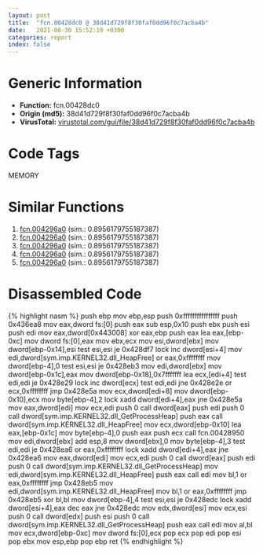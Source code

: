 ```yaml
---
layout: post
title:  "fcn.00428dc0 @ 38d41d729f8f30faf0dd96f0c7acba4b"
date:   2021-08-30 15:52:19 +0300
categories: report
index: false
---
```


# Generic Information
- **Function:** fcn.00428dc0
- **Origin (md5):** 38d41d729f8f30faf0dd96f0c7acba4b
- **VirusTotal:** [virustotal.com/gui/file/38d41d729f8f30faf0dd96f0c7acba4b][virustotal_ref]

# Code Tags
<span class="tag" id="MEMORY">MEMORY</span>


# Similar Functions

1. [fcn.004296a0][similar_1_ref] (sim.: 0.8956179755187387)
2. [fcn.004296a0][similar_2_ref] (sim.: 0.8956179755187387)
3. [fcn.004296a0][similar_3_ref] (sim.: 0.8956179755187387)
4. [fcn.004296a0][similar_4_ref] (sim.: 0.8956179755187387)
5. [fcn.004296a0][similar_5_ref] (sim.: 0.8956179755187387)


# Disassembled Code

{% highlight nasm %}
push ebp
mov ebp,esp
push 0xffffffffffffffff
push 0x436ea8
mov eax,dword fs:[0]
push eax
sub esp,0x10
push ebx
push esi
push edi
mov eax,dword[0x443008]
xor eax,ebp
push eax
lea eax,[ebp-0xc]
mov dword fs:[0],eax
mov ebx,ecx
mov esi,dword[ebx]
mov dword[ebp-0x14],esi
test esi,esi
je 0x428df7
lock inc dword[esi+4]
mov edi,dword[sym.imp.KERNEL32.dll_HeapFree]
or eax,0xffffffff
mov dword[ebp-4],0
test esi,esi
je 0x428eb3
mov edi,dword[ebx]
mov dword[ebp-0x1c],eax
mov dword[ebp-0x18],0x7fffffff
lea ecx,[edi+4]
test edi,edi
je 0x428e29
lock inc dword[ecx]
test edi,edi
jne 0x428e2e
or ecx,0xffffffff
jmp 0x428e5a
mov ecx,dword[edi+8]
mov dword[ebp-0x10],ecx
mov byte[ebp-4],2
lock xadd dword[edi+4],eax
jne 0x428e5a
mov eax,dword[edi]
mov ecx,edi
push 0
call dword[eax]
push edi
push 0
call dword[sym.imp.KERNEL32.dll_GetProcessHeap]
push eax
call dword[sym.imp.KERNEL32.dll_HeapFree]
mov ecx,dword[ebp-0x10]
lea eax,[ebp-0x1c]
mov byte[ebp-4],0
push eax
push ecx
call fcn.00428950
mov edi,dword[ebx]
add esp,8
mov dword[ebx],0
mov byte[ebp-4],3
test edi,edi
je 0x428ea6
or eax,0xffffffff
lock xadd dword[edi+4],eax
jne 0x428ea6
mov eax,dword[edi]
mov ecx,edi
push 0
call dword[eax]
push edi
push 0
call dword[sym.imp.KERNEL32.dll_GetProcessHeap]
mov edi,dword[sym.imp.KERNEL32.dll_HeapFree]
push eax
call edi
mov bl,1
or eax,0xffffffff
jmp 0x428eb5
mov edi,dword[sym.imp.KERNEL32.dll_HeapFree]
mov bl,1
or eax,0xffffffff
jmp 0x428eb5
xor bl,bl
mov dword[ebp-4],4
test esi,esi
je 0x428edc
lock xadd dword[esi+4],eax
dec eax
jne 0x428edc
mov edx,dword[esi]
mov ecx,esi
push 0
call dword[edx]
push esi
push 0
call dword[sym.imp.KERNEL32.dll_GetProcessHeap]
push eax
call edi
mov al,bl
mov ecx,dword[ebp-0xc]
mov dword fs:[0],ecx
pop ecx
pop edi
pop esi
pop ebx
mov esp,ebp
pop ebp
ret 
{% endhighlight %}


[similar_1_ref]: /report/fcn.004296a0@38d41d729f8f30faf0dd96f0c7acba4b
[similar_2_ref]: /report/fcn.004296a0@0e9d24a190b04adb41c502951b72134c
[similar_3_ref]: /report/fcn.004296a0@b087b9611605c28cc2f86356efd33bcb
[similar_4_ref]: /report/fcn.004296a0@60b56bcd9822c2761bd5abef67177c49
[similar_5_ref]: /report/fcn.004296a0@4658cbcafaaa1d06130eddbdfa41cfd5
[virustotal_ref]: https://www.virustotal.com/gui/file/38d41d729f8f30faf0dd96f0c7acba4b